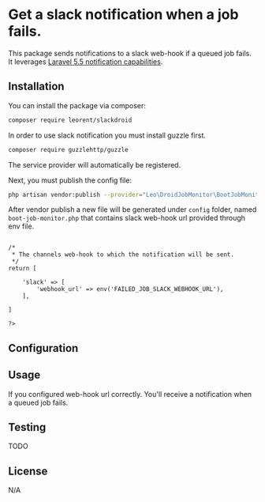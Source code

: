 # Get a slack notification when a job fails.



This package sends notifications to a slack web-hook if a queued job fails. It leverages [Laravel 5.5 notification capabilities](https://laravel.com/docs/5.5/notifications).



## Installation

You can install the package via composer:

``` bash
composer require leorent/slackdroid
```
In order to use slack notification you must install guzzle first.

``` bash
composer require guzzlehttp/guzzle
```

The service provider will automatically be registered.

Next, you must publish the config file:

```bash
php artisan vendor:publish --provider="Leo\DroidJobMonitor\BootJobMonitorServiceProvider"
```

After vendor publish a new file will be generated under `config` folder, named `boot-job-monitor.php` that contains slack web-hook url provided through env file.

```<?php

/*
 * The channels web-hook to which the notification will be sent.
 */
return [

    'slack' => [
        'webhook_url' => env('FAILED_JOB_SLACK_WEBHOOK_URL'),
    ],

]

?>

```

## Configuration


## Usage

If you configured web-hook url correctly. You'll receive a notification when a queued job fails.

## Testing
TODO

## License

N/A
